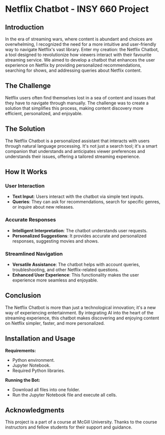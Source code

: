 # Netflix Chatbot - INSY 660 Project

## Introduction
In the era of streaming wars, where content is abundant and choices are overwhelming, I recognized the need for a more intuitive and user-friendly way to navigate Netflix's vast library. Enter my creation: the Netflix Chatbot, a tool designed to revolutionize how viewers interact with their favourite streaming service. We aimed to develop a chatbot that enhances the user experience on Netflix by providing personalized recommendations, searching for shows, and addressing queries about Netflix content.

## The Challenge 
Netflix users often find themselves lost in a sea of content and issues that they have to navigate through manually. The challenge was to create a solution that simplifies this process, making content discovery more efficient, personalized, and enjoyable.

## The Solution
The Netflix Chatbot is a personalized assistant that interacts with users through natural language processing. It's not just a search tool; it's a smart companion that understands and anticipates viewer preferences and understands their issues, offering a tailored streaming experience.

## How It Works

### User Interaction
- **Text Input**: Users interact with the chatbot via simple text inputs.
- **Queries**: They can ask for recommendations, search for specific genres, or inquire about new releases.

### Accurate Responses
- **Intelligent Interpretation**: The chatbot understands user requests.
- **Personalized Suggestions**: It provides accurate and personalized responses, suggesting movies and shows.

### Streamlined Navigation
- **Versatile Assistance**: The chatbot helps with account queries, troubleshooting, and other Netflix-related questions.
- **Enhanced User Experience**: This functionality makes the user experience more seamless and enjoyable.

## Conclusion
The Netflix Chatbot is more than just a technological innovation; it's a new way of experiencing entertainment. By integrating AI into the heart of the streaming experience, this chatbot makes discovering and enjoying content on Netflix simpler, faster, and more personalized.

## Installation and Usage
**Requirements:**
- Python environment.
- Jupyter Notebook.
- Required Python libraries.

**Running the Bot:**
- Download all files into one folder.
- Run the Jupyter Notebook file and execute all cells.

## Acknowledgments
This project is a part of a course at McGill University. Thanks to the course instructors and fellow students for their support and guidance.
